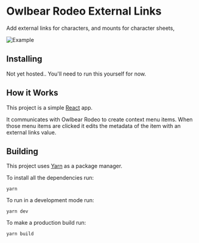 # Owlbear Rodeo External Links

Add external links for characters, and mounts for character sheets, 

![Example](/docs/example.jpg)

## Installing

Not yet hosted.. You'll need to run this yourself for now.


## How it Works

This project is a simple [React](https://reactjs.org/) app.

It communicates with Owlbear Rodeo to create context menu items. When those menu items are clicked it edits the metadata of the item with an external links value.

## Building

This project uses [Yarn](https://yarnpkg.com/) as a package manager.

To install all the dependencies run:

`yarn`

To run in a development mode run:

`yarn dev`

To make a production build run:

`yarn build`
